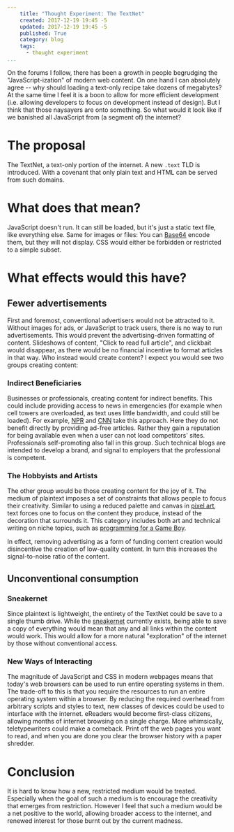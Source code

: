 ```yaml
---
    title: "Thought Experiment: The TextNet"
    created: 2017-12-19 19:45 -5
    updated: 2017-12-19 19:45 -5
    published: True
    category: blog
    tags:
      - thought experiment
...
```


On the forums I follow, there has been a growth in people begrudging the
"JavaScript-ization" of modern web content. On one hand I can absolutely agree
-- why should loading a text-only recipe take dozens of megabytes? At the same
time I feel it is a boon to allow for more efficient development (i.e. allowing
developers to focus on development instead of design). But I think that those
naysayers are onto something. So what would it look like if we banished all
JavaScript from (a segment of) the internet?

# The proposal

The TextNet, a text-only portion of the internet. A new `.text` TLD is
introduced. With a covenant that only plain text and HTML can be served from
such domains.


# What does that mean?

JavaScript doesn't run. It can still be loaded, but it's just a static text
file, like everything else. Same for images or files: You can
[Base64](https://en.wikipedia.org/wiki/Base64) encode them, but they will not
display. CSS would either be forbidden or restricted to a simple subset.


# What effects would this have?

## Fewer advertisements

First and foremost, conventional advertisers would not be attracted to it.
Without images for ads, or JavaScript to track users, there is no way to run
advertisements. This would prevent the advertising-driven formatting of
content. Slideshows of content, "Click to read full article", and clickbait
would disappear, as there would be no financial incentive to format articles in
that way. Who instead would create content? I expect you would see two groups
creating content:

### Indirect Beneficiaries

Businesses or professionals, creating content for indirect benefits. This could
include providing access to news in emergencies (for example when cell towers
are overloaded, as text uses little bandwidth, and could still be loaded). For
example, [NPR](http://text.npr.org/) and [CNN](http://lite.cnn.com/en) take
this approach. Here they do not benefit directly by providing ad-free articles.
Rather they gain a reputation for being available even when a user can not load
competitors' sites. Professionals self-promoting also fall in this group. Such
technical blogs are intended to develop a brand, and signal to employers that
the professional is competent.

### The Hobbyists and Artists

The other group would be those creating content for the joy of it. The medium
of plaintext imposes a set of constraints that allows people to focus their
creativity. Similar to using a reduced palette and canvas in [pixel
art](https://en.wikipedia.org/wiki/Pixel_art), text forces one to focus on the
content they produce, instead of the decoration that surrounds it. This
category includes both art and technical writing on niche topics, such as
[programming for a Game Boy](http://pp.feeb.dog/gb_z80_helloworld.txt).

In effect, removing advertising as a form of funding content creation would
disincentive the creation of low-quality content. In turn this increases the
signal-to-noise ratio of the content.

## Unconventional consumption

### Sneakernet

Since plaintext is lightweight, the entirety of the TextNet could be save to a
single thumb drive.  While the
[sneakernet](https://en.wikipedia.org/wiki/Sneakernet) currently exists, being
able to save a copy of everything would mean that any and all links within the
content would work. This would allow for a more natural "exploration" of the
internet by those without conventional access.

### New Ways of Interacting

The magnitude of JavaScript and CSS in modern webpages means that today's web
browsers can be used to run entire operating systems in them. The trade-off to
this is that you require the resources to run an entire operating system within
a browser. By reducing the required overhead from arbitrary scripts and styles
to text, new classes of devices could be used to interface with the internet.
eReaders would become first-class citizens, allowing months of internet
browsing on a single charge. More whimsically, teletypewriters could make a
comeback. Print off the web pages you want to read, and when you are done you
clear the browser history with a paper shredder.


# Conclusion

It is hard to know how a new, restricted medium would be treated. Especially
when the goal of such a medium is to encourage the creativity that emerges from
restriction. However I feel that such a medium would be a net positive to the
world, allowing broader access to the internet, and renewed interest for those
burnt out by the current madness.

